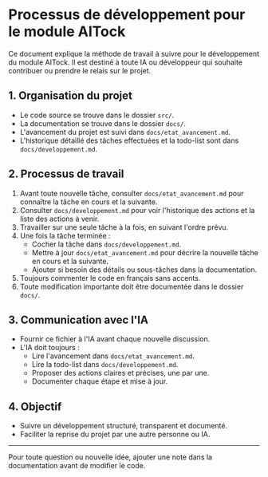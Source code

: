 # Processus de développement pour le module AITock

Ce document explique la méthode de travail à suivre pour le développement du module AITock. Il est destiné à toute IA ou développeur qui souhaite contribuer ou prendre le relais sur le projet.

## 1. Organisation du projet

- Le code source se trouve dans le dossier `src/`.
- La documentation se trouve dans le dossier `docs/`.
- L'avancement du projet est suivi dans `docs/etat_avancement.md`.
- L'historique détaillé des tâches effectuées et la todo-list sont dans `docs/developpement.md`.

## 2. Processus de travail

1. Avant toute nouvelle tâche, consulter `docs/etat_avancement.md` pour connaître la tâche en cours et la suivante.
2. Consulter `docs/developpement.md` pour voir l'historique des actions et la liste des actions à venir.
3. Travailler sur une seule tâche à la fois, en suivant l'ordre prévu.
4. Une fois la tâche terminée :
   - Cocher la tâche dans `docs/developpement.md`.
   - Mettre à jour `docs/etat_avancement.md` pour décrire la nouvelle tâche en cours et la suivante.
   - Ajouter si besoin des détails ou sous-tâches dans la documentation.
5. Toujours commenter le code en français sans accents.
6. Toute modification importante doit être documentée dans le dossier `docs/`.

## 3. Communication avec l'IA

- Fournir ce fichier à l'IA avant chaque nouvelle discussion.
- L'IA doit toujours :
  - Lire l'avancement dans `docs/etat_avancement.md`.
  - Lire la todo-list dans `docs/developpement.md`.
  - Proposer des actions claires et précises, une par une.
  - Documenter chaque étape et mise à jour.

## 4. Objectif

- Suivre un développement structuré, transparent et documenté.
- Faciliter la reprise du projet par une autre personne ou IA.

---

Pour toute question ou nouvelle idée, ajouter une note dans la documentation avant de modifier le code.
